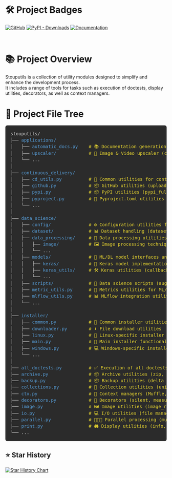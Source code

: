 # 🛠️ Project Badges
[![GitHub](https://img.shields.io/github/v/release/Stoupy51/stouputils?logo=github&label=GitHub)](https://github.com/Stoupy51/stouputils/releases/latest)
[![PyPI - Downloads](https://img.shields.io/pypi/dm/stouputils?logo=python&label=PyPI%20downloads)](https://pypi.org/project/stouputils/)
[![Documentation](https://img.shields.io/github/v/release/Stoupy51/stouputils?logo=sphinx&label=Documentation&color=purple)](https://stoupy51.github.io/stouputils/latest/)

<br>

# 📚 Project Overview
Stouputils is a collection of utility modules designed to simplify and enhance the development process.<br>
It includes a range of tools for tasks such as execution of doctests, display utilities, decorators, as well as context managers.


# 🚀 Project File Tree
<html>
<details style="display: none;">
<summary></summary>
<style>
.code-tree {
	border-radius: 6px; 
	padding: 16px; 
	font-family: monospace; 
	line-height: 1.45; 
	overflow: auto; 
	white-space: pre;
	background-color:rgb(43, 43, 43);
	color: #d4d4d4;
}
.code-tree a {
	color: #569cd6;
	text-decoration: none;
}
.code-tree a:hover {
	text-decoration: underline;
}
.code-tree .comment {
	color:rgb(231, 213, 48);
}
</style>
</details>

<pre class="code-tree">stouputils/
├── <a href="https://stoupy51.github.io/stouputils/latest/modules/stouputils.applications.html">applications/</a>
│   ├── <a href="https://stoupy51.github.io/stouputils/latest/modules/stouputils.applications.automatic_docs.html">automatic_docs.py</a>    <span class="comment"># 📚 Documentation generation utilities (used to create this documentation)</span>
│   ├── <a href="https://stoupy51.github.io/stouputils/latest/modules/stouputils.applications.upscaler.html">upscaler/</a>            <span class="comment"># 🔎 Image & Video upscaler (configurable)</span>
│   └── ...
│
├── <a href="https://stoupy51.github.io/stouputils/latest/modules/stouputils.continuous_delivery.html">continuous_delivery/</a>
│   ├── <a href="https://stoupy51.github.io/stouputils/latest/modules/stouputils.continuous_delivery.cd_utils.html">cd_utils.py</a>          <span class="comment"># 🔧 Common utilities for continuous delivery</span>
│   ├── <a href="https://stoupy51.github.io/stouputils/latest/modules/stouputils.continuous_delivery.github.html">github.py</a>            <span class="comment"># 📦 GitHub utilities (upload_to_github)</span>
│   ├── <a href="https://stoupy51.github.io/stouputils/latest/modules/stouputils.continuous_delivery.pypi.html">pypi.py</a>              <span class="comment"># 📦 PyPI utilities (pypi_full_routine)</span>
│   ├── <a href="https://stoupy51.github.io/stouputils/latest/modules/stouputils.continuous_delivery.pyproject.html">pyproject.py</a>         <span class="comment"># 📝 Pyproject.toml utilities</span>
│   └── ...
│
├── <a href="https://stoupy51.github.io/stouputils/latest/modules/stouputils.data_science.html">data_science/</a>
│   ├── <a href="https://stoupy51.github.io/stouputils/latest/modules/stouputils.data_science.config.html">config/</a>              <span class="comment"># ⚙️ Configuration utilities for data science</span>
│   ├── <a href="https://stoupy51.github.io/stouputils/latest/modules/stouputils.data_science.dataset.html">dataset/</a>             <span class="comment"># 📊 Dataset handling (dataset, dataset_loader, grouping_strategy)</span>
│   ├── <a href="https://stoupy51.github.io/stouputils/latest/modules/stouputils.data_science.data_processing.html">data_processing/</a>     <span class="comment"># 🔄 Data processing utilities (image augmentation, preprocessing)</span>
│   │   ├── <a href="https://stoupy51.github.io/stouputils/latest/modules/stouputils.data_science.data_processing.image.html">image/</a>           <span class="comment"># 🖼️ Image processing techniques</span>
│   │   └── ...
│   ├── <a href="https://stoupy51.github.io/stouputils/latest/modules/stouputils.data_science.models.html">models/</a>              <span class="comment"># 🧠 ML/DL model interfaces and implementations</span>
│   │   ├── <a href="https://stoupy51.github.io/stouputils/latest/modules/stouputils.data_science.models.keras.html">keras/</a>           <span class="comment"># 🤖 Keras model implementations</span>
│   │   ├── <a href="https://stoupy51.github.io/stouputils/latest/modules/stouputils.data_science.models.keras_utils.html">keras_utils/</a>     <span class="comment"># 🛠️ Keras utilities (callbacks, losses, visualizations)</span>
│   │   └── ...
│   ├── <a href="https://stoupy51.github.io/stouputils/latest/modules/stouputils.data_science.scripts.html">scripts/</a>             <span class="comment"># 📜 Data science scripts (augment, preprocess, routine)</span>
│   ├── <a href="https://stoupy51.github.io/stouputils/latest/modules/stouputils.data_science.metric_utils.html">metric_utils.py</a>      <span class="comment"># 📏 Metrics utilities for ML/DL models</span>
│   ├── <a href="https://stoupy51.github.io/stouputils/latest/modules/stouputils.data_science.mlflow_utils.html">mlflow_utils.py</a>      <span class="comment"># 📊 MLflow integration utilities</span>
│   └── ...
│
├── <a href="https://stoupy51.github.io/stouputils/latest/modules/stouputils.installer.html">installer/</a>
│   ├── <a href="https://stoupy51.github.io/stouputils/latest/modules/stouputils.installer.common.html">common.py</a>            <span class="comment"># 🔧 Common installer utilities</span>
│   ├── <a href="https://stoupy51.github.io/stouputils/latest/modules/stouputils.installer.downloader.html">downloader.py</a>        <span class="comment"># ⬇️ File download utilities</span>
│   ├── <a href="https://stoupy51.github.io/stouputils/latest/modules/stouputils.installer.linux.html">linux.py</a>             <span class="comment"># 🐧 Linux-specific installer utilities</span>
│   ├── <a href="https://stoupy51.github.io/stouputils/latest/modules/stouputils.installer.main.html">main.py</a>              <span class="comment"># 🚀 Main installer functionality</span>
│   ├── <a href="https://stoupy51.github.io/stouputils/latest/modules/stouputils.installer.windows.html">windows.py</a>           <span class="comment"># 💻 Windows-specific installer utilities</span>
│   └── ...
│
├── <a href="https://stoupy51.github.io/stouputils/latest/modules/stouputils.all_doctests.html">all_doctests.py</a>          <span class="comment"># ✅ Execution of all doctests for a given path</span>
├── <a href="https://stoupy51.github.io/stouputils/latest/modules/stouputils.archive.html">archive.py</a>               <span class="comment"># 📦 Archive utilities (zip, repair_zip)</span>
├── <a href="https://stoupy51.github.io/stouputils/latest/modules/stouputils.backup.html">backup.py</a>                <span class="comment"># 📦 Backup utilities (delta backup, consolidate)</span>
├── <a href="https://stoupy51.github.io/stouputils/latest/modules/stouputils.collections.html">collections.py</a>           <span class="comment"># 🧰 Collection utilities (unique_list)</span>
├── <a href="https://stoupy51.github.io/stouputils/latest/modules/stouputils.ctx.html">ctx.py</a>                   <span class="comment"># 🚫 Context managers (Muffle, LogToFile)</span>
├── <a href="https://stoupy51.github.io/stouputils/latest/modules/stouputils.decorators.html">decorators.py</a>            <span class="comment"># 🎯 Decorators (silent, measure_time, error_handler, simple_cache)</span>
├── <a href="https://stoupy51.github.io/stouputils/latest/modules/stouputils.image.html">image.py</a>                 <span class="comment"># 🖼️ Image utilities (image_resize)</span>
├── <a href="https://stoupy51.github.io/stouputils/latest/modules/stouputils.io.html">io.py</a>                    <span class="comment"># 💻 I/O utilities (file management, json)</span>
├── <a href="https://stoupy51.github.io/stouputils/latest/modules/stouputils.parallel.html">parallel.py</a>              <span class="comment"># 🧑‍🤝‍🧑 Parallel processing (multiprocessing, multithreading)</span>
├── <a href="https://stoupy51.github.io/stouputils/latest/modules/stouputils.print.html">print.py</a>                 <span class="comment"># 🖨️ Display utilities (info, debug, warning, error)</span>
└── ...
</pre>
</html>

## ⭐ Star History

<html>
	<a href="https://star-history.com/#Stoupy51/stouputils&Date">
		<picture>
			<source media="(prefers-color-scheme: dark)" srcset="https://api.star-history.com/svg?repos=Stoupy51/stouputils&type=Date&theme=dark" />
			<source media="(prefers-color-scheme: light)" srcset="https://api.star-history.com/svg?repos=Stoupy51/stouputils&type=Date" />
			<img alt="Star History Chart" src="https://api.star-history.com/svg?repos=Stoupy51/stouputils&type=Date" />
		</picture>
	</a>
</html>


